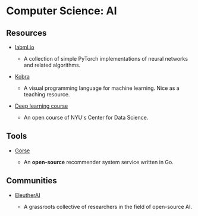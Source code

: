 # Computer Science: AI

## Resources

- [labml.io](https://nn.labml.ai)
  
   - A collection of simple PyTorch implementations of neural networks and related algorithms.

- [Kobra](https://kobra.dev)
  
   - A visual programming language for machine learning. Nice as a teaching resource.

- [Deep learning course](https://atcold.github.io/NYU-DLSP21)
  
   - An open course of NYU's Center for Data Science.

## Tools

* [Gorse](https://github.com/zhenghaoz/gorse)
  
   * An **open-source** recommender system service written in Go.

## Communities

* [EleutherAI](https://www.eleuther.ai)
  
   * A grassroots collective of researchers in the field of open-source AI.
